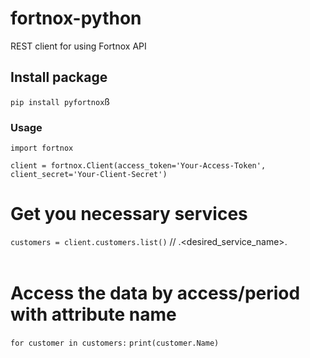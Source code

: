 # fortnox-python
REST client for using Fortnox API

## Install package
`pip install pyfortnox`ß

### Usage
`import fortnox`

`client = fortnox.Client(access_token='Your-Access-Token', client_secret='Your-Client-Secret')`
# Get you necessary services
`customers = client.customers.list()` // <client>.<desired_service_name>.<option>
# Access the data by access/period with attribute name
`for customer in customers:`
    `print(customer.Name)`

